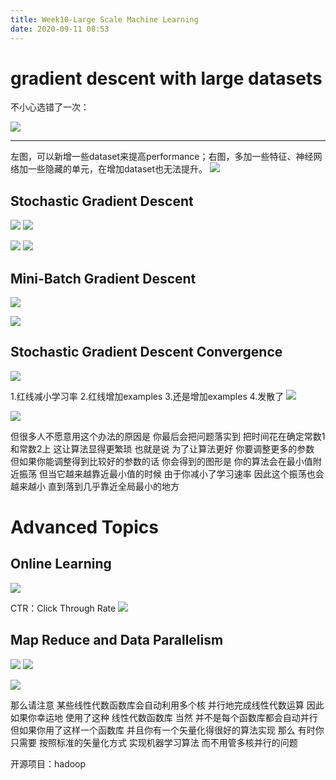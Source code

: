 ```yaml
---
title: Week10-Large Scale Machine Learning
date: 2020-09-11 08:53
---
```


# gradient descent with large datasets

不小心选错了一次：

![](./_image/2020-09-11/2020-09-11-08-58-05.png)
- - - - - 

左图，可以新增一些dataset来提高performance；右图，多加一些特征、神经网络加一些隐藏的单元，在增加dataset也无法提升。
![](./_image/2020-09-11/2020-09-11-09-00-07.png)

## Stochastic Gradient Descent

![](./_image/2020-09-11/2020-09-11-09-03-31.png)
![](./_image/2020-09-11/2020-09-11-09-04-41.png)

![](./_image/2020-09-11/2020-09-11-09-07-58.png)
![](./_image/2020-09-11/2020-09-11-09-11-01.png)

## Mini-Batch Gradient Descent

![](./_image/2020-09-11/2020-09-11-09-14-31.png)

![](./_image/2020-09-11/2020-09-11-09-17-06.png)

## Stochastic Gradient Descent Convergence

![](./_image/2020-09-11/2020-09-11-09-28-44.png)

1.红线减小学习率 2.红线增加examples 3.还是增加examples 4.发散了
![](./_image/2020-09-11/2020-09-11-09-32-02.png)

![](./_image/2020-09-11/2020-09-11-09-33-40.png)

但很多人不愿意用这个办法的原因是 你最后会把问题落实到 把时间花在确定常数1和常数2上 这让算法显得更繁琐 也就是说 为了让算法更好 你要调整更多的参数 但如果你能调整得到比较好的参数的话 你会得到的图形是 你的算法会在最小值附近振荡 但当它越来越靠近最小值的时候 由于你减小了学习速率 因此这个振荡也会越来越小 直到落到几乎靠近全局最小的地方

# Advanced Topics

## Online Learning

![](./_image/2020-09-11/2020-09-11-09-41-31.png)

CTR：Click Through Rate
![](./_image/2020-09-11/2020-09-11-09-50-03.png)

## Map Reduce and Data Parallelism
![](./_image/2020-09-11/2020-09-11-09-55-19.png)
![](./_image/2020-09-11/2020-09-11-09-57-47.png)

![](./_image/2020-09-11/2020-09-11-09-58-36.png)


那么请注意 某些线性代数函数库会自动利用多个核 并行地完成线性代数运算 因此 如果你幸运地 使用了这种 线性代数函数库 当然 并不是每个函数库都会自动并行 但如果你用了这样一个函数库 并且你有一个矢量化得很好的算法实现 那么 有时你只需要 按照标准的矢量化方式 实现机器学习算法 而不用管多核并行的问题



开源项目：hadoop





